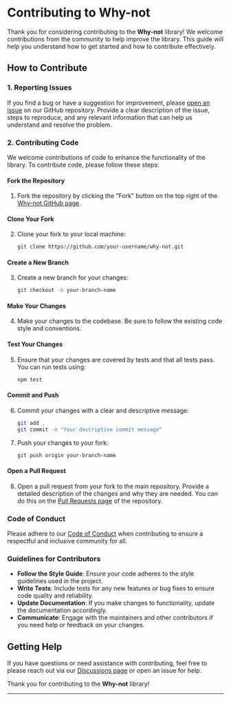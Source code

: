 # Contributing to Why-not

Thank you for considering contributing to the **Why-not** library! We welcome contributions from the community to help improve the library. This guide will help you understand how to get started and how to contribute effectively.

## How to Contribute

### 1. Reporting Issues

If you find a bug or have a suggestion for improvement, please [open an issue](https://github.com/Naveen2070/why-not/issues) on our GitHub repository. Provide a clear description of the issue, steps to reproduce, and any relevant information that can help us understand and resolve the problem.

### 2. Contributing Code

We welcome contributions of code to enhance the functionality of the library. To contribute code, please follow these steps:

#### Fork the Repository

1. Fork the repository by clicking the "Fork" button on the top right of the [Why-not GitHub page](https://github.com/Naveen2070/why-not).

#### Clone Your Fork

2. Clone your fork to your local machine:

   ```bash
   git clone https://github.com/your-username/why-not.git
   ```

#### Create a New Branch

3. Create a new branch for your changes:

   ```bash
   git checkout -b your-branch-name
   ```

#### Make Your Changes

4. Make your changes to the codebase. Be sure to follow the existing code style and conventions.

#### Test Your Changes

5. Ensure that your changes are covered by tests and that all tests pass. You can run tests using:

   ```bash
   npm test
   ```

#### Commit and Push

6. Commit your changes with a clear and descriptive message:

   ```bash
   git add .
   git commit -m "Your descriptive commit message"
   ```

7. Push your changes to your fork:

   ```bash
   git push origin your-branch-name
   ```

#### Open a Pull Request

8. Open a pull request from your fork to the main repository. Provide a detailed description of the changes and why they are needed. You can do this on the [Pull Requests page](https://github.com/Naveen2070/why-not/pulls) of the repository.

### Code of Conduct

Please adhere to our [Code of Conduct](CODE_OF_CONDUCT.md) when contributing to ensure a respectful and inclusive community for all.

### Guidelines for Contributors

- **Follow the Style Guide**: Ensure your code adheres to the style guidelines used in the project.
- **Write Tests**: Include tests for any new features or bug fixes to ensure code quality and reliability.
- **Update Documentation**: If you make changes to functionality, update the documentation accordingly.
- **Communicate**: Engage with the maintainers and other contributors if you need help or feedback on your changes.

## Getting Help

If you have questions or need assistance with contributing, feel free to please reach out via our [Discussions page](https://github.com/Naveen2070/why-not/discussions) or open an issue for help.

Thank you for contributing to the **Why-not** library!

---
